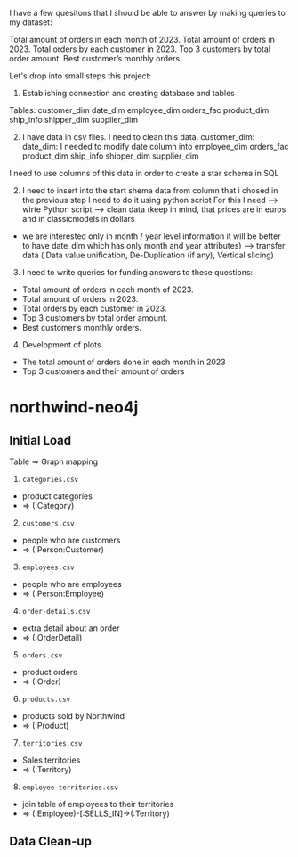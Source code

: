 I have a few quesitons that I should be able to answer by making queries to my dataset:

Total amount of orders in each month of 2023.
Total amount of orders in 2023.
Total orders by each customer in 2023.
Top 3 customers by total order amount.
Best customer’s monthly orders.

Let's drop into small steps this project:

1. Establishing connection and creating database and tables

Tables:
customer_dim
date_dim
employee_dim
orders_fac
product_dim
ship_info
shipper_dim
supplier_dim

2. I have data in csv files. I need to clean this data. 
customer_dim:
date_dim: I needed to modify date column into
employee_dim
orders_fac
product_dim
ship_info
shipper_dim
supplier_dim

I need to use columns of this data in order to create a star schema in SQL

2. I need to insert into the start shema data from column that i chosed in the previous step
I need to do it using python script
For this I need
--> wirte Python script
--> clean data (keep in mind, that prices are in euros and in classicmodels in dollars 
+ we are interested only in month / year level information it will be better to have 
date_dim which has only month and year attributes)
--> transfer data ( Data value unification, De-Duplication (if any), Vertical slicing)

3. I need to write queries for funding answers to these questions:
- Total amount of orders in each month of 2023.
- Total amount of orders in 2023.
- Total orders by each customer in 2023.
- Top 3 customers by total order amount.
- Best customer’s monthly orders.

4. Development of plots
- The total amount of orders done in each month in 2023
- Top 3 customers and their amount of orders




























northwind-neo4j
===============

## Initial Load

Table => Graph mapping

1. `categories.csv`
  - product categories
  - => (:Category)
2. `customers.csv`
  - people who are customers
  - => (:Person:Customer)
3. `employees.csv`
  - people who are employees
  - => (:Person:Employee)
4. `order-details.csv`
  - extra detail about an order
  - => (:OrderDetail)
5. `orders.csv`
  - product orders
  - => (:Order)
6. `products.csv`
  - products sold by Northwind
  - => (:Product)
7. `territories.csv`
  - Sales territories
  - => (:Territory)
8. `employee-territories.csv`
  - join table of employees to their territories
  - => (:Employee)-[:SELLS_IN]->(:Territory)

## Data Clean-up
